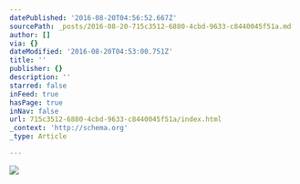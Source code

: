 ```yaml
---
datePublished: '2016-08-20T04:56:52.667Z'
sourcePath: _posts/2016-08-20-715c3512-6880-4cbd-9633-c8440045f51a.md
author: []
via: {}
dateModified: '2016-08-20T04:53:00.751Z'
title: ''
publisher: {}
description: ''
starred: false
inFeed: true
hasPage: true
inNav: false
url: 715c3512-6880-4cbd-9633-c8440045f51a/index.html
_context: 'http://schema.org'
_type: Article

---
```

![](https://the-grid-user-content.s3-us-west-2.amazonaws.com/50c0ca25-2233-4113-bf7a-4dc524ee221b.jpg)